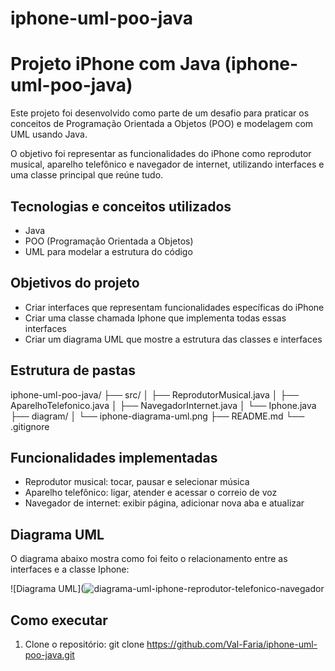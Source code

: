 # iphone-uml-poo-java
# Projeto iPhone com Java (iphone-uml-poo-java)

Este projeto foi desenvolvido como parte de um desafio para praticar os conceitos de Programação Orientada a Objetos (POO) e modelagem com UML usando Java.

O objetivo foi representar as funcionalidades do iPhone como reprodutor musical, aparelho telefônico e navegador de internet, utilizando interfaces e uma classe principal que reúne tudo.

## Tecnologias e conceitos utilizados

- Java
- POO (Programação Orientada a Objetos)
- UML para modelar a estrutura do código

## Objetivos do projeto

- Criar interfaces que representam funcionalidades específicas do iPhone
- Criar uma classe chamada Iphone que implementa todas essas interfaces
- Criar um diagrama UML que mostre a estrutura das classes e interfaces

## Estrutura de pastas

iphone-uml-poo-java/
├── src/
│ ├── ReprodutorMusical.java
│ ├── AparelhoTelefonico.java
│ ├── NavegadorInternet.java
│ └── Iphone.java
├── diagram/
│ └── iphone-diagrama-uml.png
├── README.md
└── .gitignore


## Funcionalidades implementadas

- Reprodutor musical: tocar, pausar e selecionar música
- Aparelho telefônico: ligar, atender e acessar o correio de voz
- Navegador de internet: exibir página, adicionar nova aba e atualizar

## Diagrama UML

O diagrama abaixo mostra como foi feito o relacionamento entre as interfaces e a classe Iphone:

![Diagrama UML](![diagrama-uml-iphone-reprodutor-telefonico-navegador](https://github.com/user-attachments/assets/a644261d-d8ed-436d-8d69-dbe276d4314f)


## Como executar

1. Clone o repositório:
git clone https://github.com/Val-Faria/iphone-uml-poo-java.git
